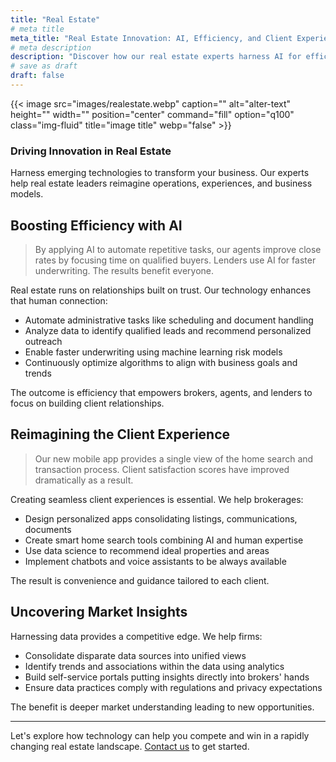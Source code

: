 ```yaml
---
title: "Real Estate"
# meta title
meta_title: "Real Estate Innovation: AI, Efficiency, and Client Experience Enhancement"
# meta description
description: "Discover how our real estate experts harness AI for efficiency, reimagine client experiences, and uncover market insights. Stay competitive in the ever-evolving real estate landscape with cutting-edge technology. Contact us to start your transformation today."
# save as draft
draft: false
---
```

{{< image src="images/realestate.webp" caption="" alt="alter-text" height="" width="" position="center" command="fill" option="q100" class="img-fluid" title="image title"  webp="false" >}}
### Driving Innovation in Real Estate

Harness emerging technologies to transform your business. Our experts help real estate leaders reimagine operations, experiences, and business models.

## Boosting Efficiency with AI

> By applying AI to automate repetitive tasks, our agents improve close rates by focusing time on qualified buyers. Lenders use AI for faster underwriting. The results benefit everyone.

Real estate runs on relationships built on trust. Our technology enhances that human connection:

- Automate administrative tasks like scheduling and document handling
- Analyze data to identify qualified leads and recommend personalized outreach
- Enable faster underwriting using machine learning risk models
- Continuously optimize algorithms to align with business goals and trends

The outcome is efficiency that empowers brokers, agents, and lenders to focus on building client relationships.

## Reimagining the Client Experience

> Our new mobile app provides a single view of the home search and transaction process. Client satisfaction scores have improved dramatically as a result.

Creating seamless client experiences is essential. We help brokerages:

- Design personalized apps consolidating listings, communications, documents
- Create smart home search tools combining AI and human expertise
- Use data science to recommend ideal properties and areas
- Implement chatbots and voice assistants to be always available

The result is convenience and guidance tailored to each client.

## Uncovering Market Insights

Harnessing data provides a competitive edge. We help firms:

- Consolidate disparate data sources into unified views
- Identify trends and associations within the data using analytics
- Build self-service portals putting insights directly into brokers' hands
- Ensure data practices comply with regulations and privacy expectations

The benefit is deeper market understanding leading to new opportunities.

---

Let's explore how technology can help you compete and win in a rapidly changing real estate landscape. [Contact us](/contact) to get started.
